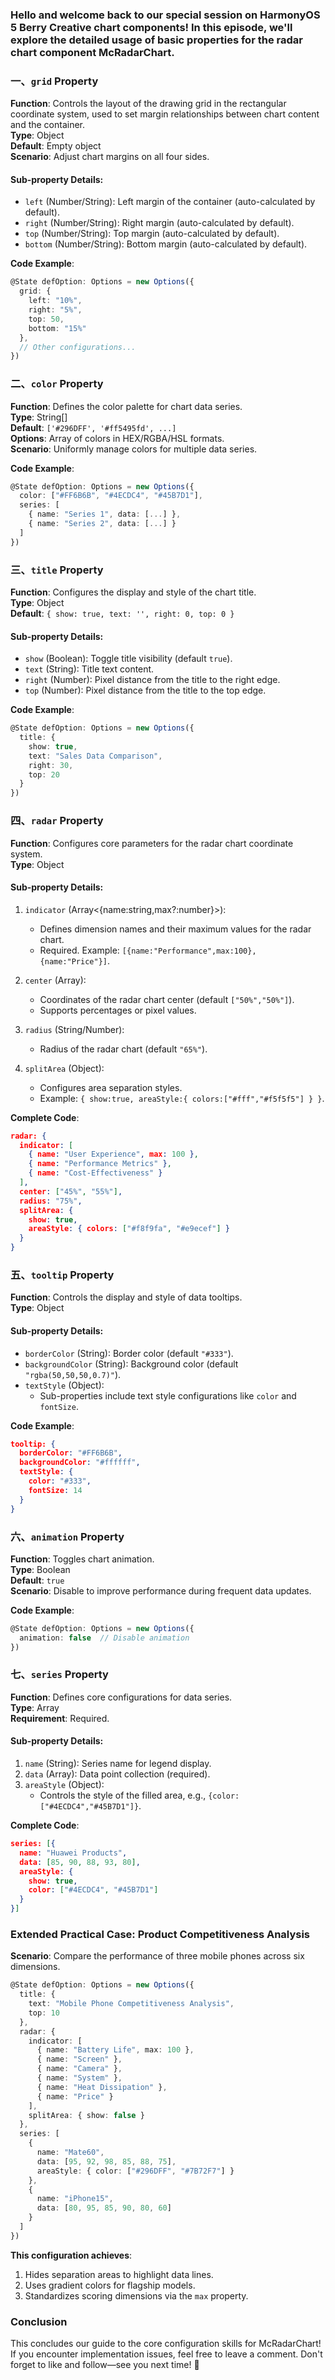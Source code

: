 ### Hello and welcome back to our special session on HarmonyOS 5 Berry Creative chart components! In this episode, we'll explore the detailed usage of basic properties for the radar chart component McRadarChart.  


### 一、`grid` Property  
**Function**: Controls the layout of the drawing grid in the rectangular coordinate system, used to set margin relationships between chart content and the container.  
**Type**: Object  
**Default**: Empty object  
**Scenario**: Adjust chart margins on all four sides.  

#### Sub-property Details:  
- `left` (Number/String): Left margin of the container (auto-calculated by default).  
- `right` (Number/String): Right margin (auto-calculated by default).  
- `top` (Number/String): Top margin (auto-calculated by default).  
- `bottom` (Number/String): Bottom margin (auto-calculated by default).  

**Code Example**:  
```typescript
@State defOption: Options = new Options({
  grid: {
    left: "10%",
    right: "5%",
    top: 50,
    bottom: "15%"
  },
  // Other configurations...
})
```  


### 二、`color` Property  
**Function**: Defines the color palette for chart data series.  
**Type**: String[]  
**Default**: `['#296DFF', '#ff5495fd', ...]`  
**Options**: Array of colors in HEX/RGBA/HSL formats.  
**Scenario**: Uniformly manage colors for multiple data series.  

**Code Example**:  
```typescript
@State defOption: Options = new Options({
  color: ["#FF6B6B", "#4ECDC4", "#45B7D1"],
  series: [
    { name: "Series 1", data: [...] },
    { name: "Series 2", data: [...] }
  ]
})
```  


### 三、`title` Property  
**Function**: Configures the display and style of the chart title.  
**Type**: Object  
**Default**: `{ show: true, text: '', right: 0, top: 0 }`  

#### Sub-property Details:  
- `show` (Boolean): Toggle title visibility (default `true`).  
- `text` (String): Title text content.  
- `right` (Number): Pixel distance from the title to the right edge.  
- `top` (Number): Pixel distance from the title to the top edge.  

**Code Example**:  
```typescript
@State defOption: Options = new Options({
  title: {
    show: true,
    text: "Sales Data Comparison",
    right: 30,
    top: 20
  }
})
```  


### 四、`radar` Property  
**Function**: Configures core parameters for the radar chart coordinate system.  
**Type**: Object  

#### Sub-property Details:  
1. `indicator` (Array<{name:string,max?:number}>):  
   - Defines dimension names and their maximum values for the radar chart.  
   - Required. Example: `[{name:"Performance",max:100}, {name:"Price"}]`.  

1. `center` (Array<String>):  
   - Coordinates of the radar chart center (default `["50%","50%"]`).  
   - Supports percentages or pixel values.  

1. `radius` (String/Number):  
   - Radius of the radar chart (default `"65%"`).  

1. `splitArea` (Object):  
   - Configures area separation styles.  
   - Example: `{ show:true, areaStyle:{ colors:["#fff","#f5f5f5"] } }`.  

**Complete Code**:  
```json
radar: {
  indicator: [
    { name: "User Experience", max: 100 },
    { name: "Performance Metrics" },
    { name: "Cost-Effectiveness" }
  ],
  center: ["45%", "55%"],
  radius: "75%",
  splitArea: {
    show: true,
    areaStyle: { colors: ["#f8f9fa", "#e9ecef"] }
  }
}
```  


### 五、`tooltip` Property  
**Function**: Controls the display and style of data tooltips.  
**Type**: Object  

#### Sub-property Details:  
- `borderColor` (String): Border color (default `"#333"`).  
- `backgroundColor` (String): Background color (default `"rgba(50,50,50,0.7)"`).  
- `textStyle` (Object):  
  - Sub-properties include text style configurations like `color` and `fontSize`.  

**Code Example**:  
```json
tooltip: {
  borderColor: "#FF6B6B",
  backgroundColor: "#ffffff",
  textStyle: {
    color: "#333",
    fontSize: 14
  }
}
```  


### 六、`animation` Property  
**Function**: Toggles chart animation.  
**Type**: Boolean  
**Default**: `true`  
**Scenario**: Disable to improve performance during frequent data updates.  

**Code Example**:  
```typescript
@State defOption: Options = new Options({
  animation: false  // Disable animation
})
```  


### 七、`series` Property  
**Function**: Defines core configurations for data series.  
**Type**: Array<Object>  
**Requirement**: Required.  

#### Sub-property Details:  
1. `name` (String): Series name for legend display.  
1. `data` (Array<Number>): Data point collection (required).  
1. `areaStyle` (Object):  
   - Controls the style of the filled area, e.g., `{color:["#4ECDC4","#45B7D1"]}`.  

**Complete Code**:  
```json
series: [{
  name: "Huawei Products",
  data: [85, 90, 88, 93, 80],
  areaStyle: {
    show: true,
    color: ["#4ECDC4", "#45B7D1"]
  }
}]
```  


### Extended Practical Case: Product Competitiveness Analysis  
**Scenario**: Compare the performance of three mobile phones across six dimensions.  

```typescript
@State defOption: Options = new Options({
  title: {
    text: "Mobile Phone Competitiveness Analysis",
    top: 10
  },
  radar: {
    indicator: [
      { name: "Battery Life", max: 100 },
      { name: "Screen" },
      { name: "Camera" },
      { name: "System" },
      { name: "Heat Dissipation" },
      { name: "Price" }
    ],
    splitArea: { show: false }
  },
  series: [
    {
      name: "Mate60",
      data: [95, 92, 98, 85, 88, 75],
      areaStyle: { color: ["#296DFF", "#7B72F7"] }
    },
    {
      name: "iPhone15",
      data: [80, 95, 85, 90, 80, 60]
    }
  ]
})
```  

**This configuration achieves**:  
1. Hides separation areas to highlight data lines.  
1. Uses gradient colors for flagship models.  
1. Standardizes scoring dimensions via the `max` property.  


### Conclusion  
This concludes our guide to the core configuration skills for McRadarChart! If you encounter implementation issues, feel free to leave a comment. Don't forget to like and follow—see you next time! 🚀
